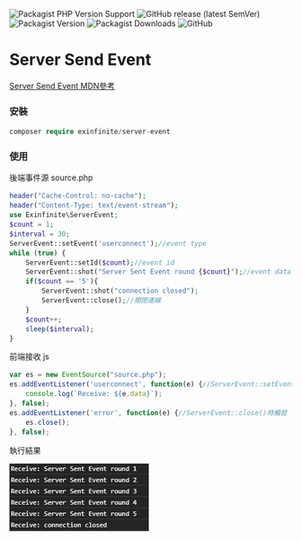 ![Packagist PHP Version Support](https://img.shields.io/packagist/php-v/exinfinite/server-event)
![GitHub release (latest SemVer)](https://img.shields.io/github/v/release/exinfinite/ServerEvent)
![Packagist Version](https://img.shields.io/packagist/v/exinfinite/server-event)
![Packagist Downloads](https://img.shields.io/packagist/dt/exinfinite/server-event)
![GitHub](https://img.shields.io/github/license/exinfinite/ServerEvent)

# Server Send Event

[Server Send Event MDN參考](https://developer.mozilla.org/zh-TW/docs/Web/API/Server-sent_events/Using_server-sent_events)

### 安裝

```php
composer require exinfinite/server-event
```

### 使用

後端事件源 source.php
```php
header("Cache-Control: no-cache");
header("Content-Type: text/event-stream");
use Exinfinite\ServerEvent;
$count = 1;
$interval = 30;
ServerEvent::setEvent('userconnect');//event type
while (true) {
    ServerEvent::setId($count);//event id
    ServerEvent::shot("Server Sent Event round {$count}");//event data
    if($count == '5'){
        ServerEvent::shot("connection closed");
        ServerEvent::close();//關閉連線
    }
    $count++;
    sleep($interval);
}
```

前端接收 js
```js
var es = new EventSource("source.php");
es.addEventListener('userconnect', function(e) {//ServerEvent::setEvent('userconnect')
    console.log(`Receive: ${e.data}`);
}, false);
es.addEventListener('error', function(e) {//ServerEvent::close()時觸發
    es.close();
}, false);
```

執行結果

![執行結果](screenshot.jpg)